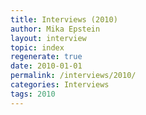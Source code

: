 ```yaml
---
title: Interviews (2010)
author: Mika Epstein
layout: interview
topic: index
regenerate: true
date: 2010-01-01
permalink: /interviews/2010/
categories: Interviews
tags: 2010
---
```

